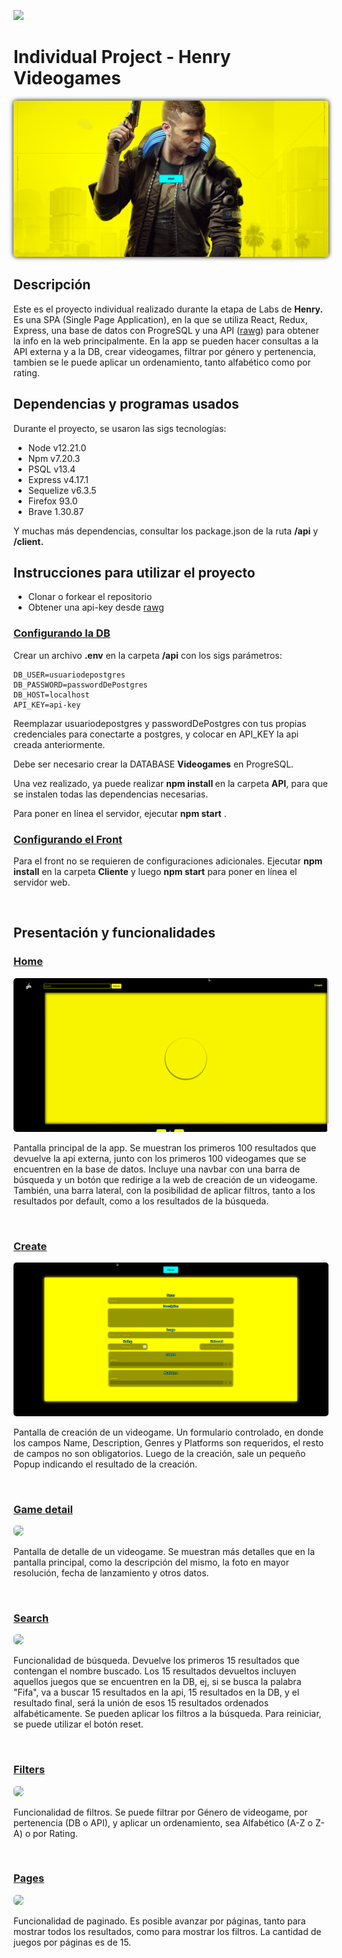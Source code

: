 <p align='left'>
    <img src='https://static.wixstatic.com/media/85087f_0d84cbeaeb824fca8f7ff18d7c9eaafd~mv2.png/v1/fill/w_160,h_30,al_c,q_85,usm_0.66_1.00_0.01/Logo_completo_Color_1PNG.webp' </img>
</p>

# Individual Project - Henry Videogames

<p align="center">
  <img style="border-radius: 5px; -webkit-box-shadow: 0px 0px 7px 0px #000000;
  box-shadow: 0px 0px 7px 0px #000000;" height="250" src="./imgs/start-screen.png" />
</p>

## Descripción

<p>Este es el proyecto individual realizado durante la etapa de Labs de <strong>Henry.</strong> Es una SPA (Single Page Application), en la que se utiliza React, Redux, Express, una base de datos con ProgreSQL y una API (<a href="https://rawg.io/">rawg</a>) para obtener la info en la web principalmente. En la app se pueden hacer consultas a la API externa y a la DB, crear videogames, filtrar por género y pertenencia, tambien se le puede aplicar un ordenamiento, tanto alfabético como por rating.</p>

## Dependencias y programas usados

<p>Durante el proyecto, se usaron las sigs tecnologías:</p>

- Node v12.21.0
- Npm v7.20.3
- PSQL v13.4
- Express v4.17.1
- Sequelize v6.3.5
- Firefox 93.0
- Brave 1.30.87

<p>Y muchas más dependencias, consultar los package.json de la ruta <strong>/api</strong> y <strong>/client.</strong> </p>

## Instrucciones para utilizar el proyecto

- Clonar o forkear el repositorio
- Obtener una api-key desde <a href="https://rawg.io/">rawg</a>

### <u>Configurando la DB</u>

Crear un archivo <strong>.env</strong> en la carpeta <strong>/api</strong> con los sigs parámetros:

```
DB_USER=usuariodepostgres
DB_PASSWORD=passwordDePostgres
DB_HOST=localhost
API_KEY=api-key
```

Reemplazar usuariodepostgres y passwordDePostgres con tus propias credenciales para conectarte a postgres, y colocar en API_KEY la api creada anteriormente.

Debe ser necesario crear la DATABASE <strong>Videogames</strong> en ProgreSQL.

Una vez realizado, ya puede realizar <strong> npm install </strong> en la carpeta <strong>API</strong>, para que se instalen todas las dependencias necesarias.

Para poner en línea el servidor, ejecutar <strong>npm start</strong> .

### <u>Configurando el Front</u>

Para el front no se requieren de configuraciones adicionales. Ejecutar <strong>npm install</strong> en la carpeta <strong>Cliente</strong> y luego <strong>npm start</strong> para poner en línea el servidor web.

<br />

## Presentación y funcionalidades

### <u>Home</u>

<img  style="border-radius: 5px;" src="./imgs/home.gif"/>

Pantalla principal de la app. Se muestran los primeros 100 resultados que devuelve la api externa, junto con los primeros 100 videogames que se encuentren en la base de datos. Incluye una navbar con una barra de búsqueda y un botón que redirige a la web de creación de un videogame. También, una barra lateral, con la posibilidad de aplicar filtros, tanto a los resultados por default, como a los resultados de la búsqueda.

<br />

### <u>Create</u>

<img  style="border-radius: 5px;" src="./imgs/Create.gif"/>

Pantalla de creación de un videogame. Un formulario controlado, en donde los campos Name, Description, Genres y Platforms son requeridos, el resto de campos no son obligatorios. Luego de la creación, sale un pequeño Popup indicando el resultado de la creación.

<br />

### <u>Game detail</u>

<img  style="border-radius: 5px;" src="./imgs/Detail.gif"/>

Pantalla de detalle de un videogame. Se muestran más detalles que en la pantalla principal, como la descripción del mismo, la foto en mayor resolución, fecha de lanzamiento y otros datos.

<br />

### <u>Search</u>

<img  style="border-radius: 5px;" src="./imgs/search.gif"/>

Funcionalidad de búsqueda. Devuelve los primeros 15 resultados que contengan el nombre buscado. Los 15 resultados devueltos incluyen aquellos juegos que se encuentren en la DB, ej, si se busca la palabra "Fifa", va a buscar 15 resultados en la api, 15 resultados en la DB, y el resultado final, será la unión de esos 15 resultados ordenados alfabéticamente. Se pueden aplicar los filtros a la búsqueda. Para reiniciar, se puede utilizar el botón reset.

<br />

### <u>Filters</u>

<img  style="border-radius: 5px;" src="./imgs/filters.gif"/>

Funcionalidad de filtros. Se puede filtrar por Género de videogame, por pertenencia (DB o API), y aplicar un ordenamiento, sea Alfabético (A-Z o Z-A) o por Rating.

<br />

### <u>Pages</u>

<img  style="border-radius: 5px;" src="./imgs/pages.gif"/>

Funcionalidad de paginado. Es posible avanzar por páginas, tanto para mostrar todos los resultados, como para mostrar los filtros. La cantidad de juegos por páginas es de 15.
